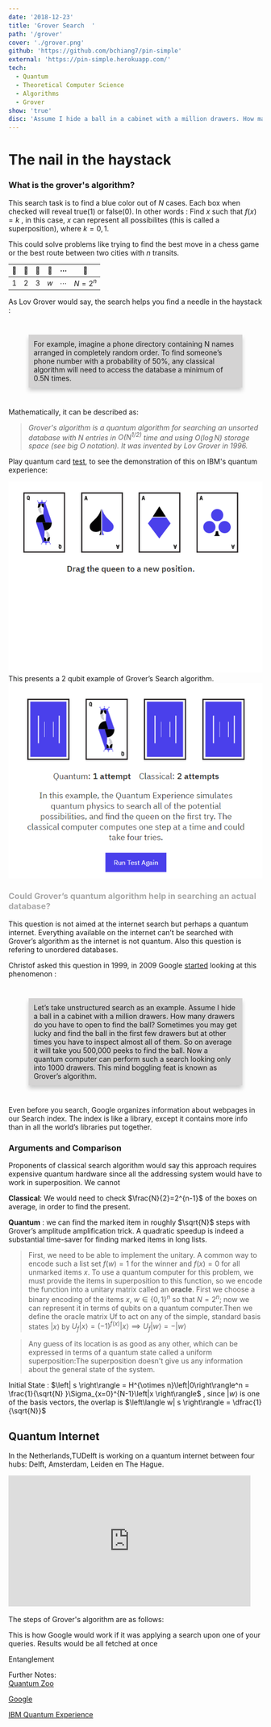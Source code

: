 ```yaml
---
date: '2018-12-23'
title: 'Grover Search  '
path: '/grover'
cover: './grover.png'
github: 'https://github.com/bchiang7/pin-simple'
external: 'https://pin-simple.herokuapp.com/'
tech:
  - Quantum
  - Theoretical Computer Science
  - Algorithms
  - Grover
show: 'true'
disc: 'Assume I hide a ball in a cabinet with a million drawers. How many drawers do you have to open to find the ball? Sometimes you may get lucky and find the ball in the first few drawers but at other times you have to inspect almost all of them. So on average it will take you 500,000 peeks to find the ball.'
---
```




# The nail in the haystack
### What is the grover's algorithm?
This search task is to find a blue color out of $N$ cases. Each box when checked will reveal true$(1)$ or false$(0)$. In other words :  Find $x$ such that $f(x)= k$ , in this case, $x$ can represent all possibilites (this is called a superposition), where $k = 0,1$. 

This could solve problems like trying to find the best move in a chess game or the best route between two cities with $n$ transits. 

|    🔴   |  🔴     |      🔴|     🔵  |  $\cdots$  |     🔴|  
|----------|:-------:|:------:|:------:|:------:|:------:|
|  $1$     |   $2$   |  $3$   | $w$   |    $\cdots$|   $N=2^n$ |

As Lov Grover would say, the search helps you find a needle in the haystack : 
 
<div style="background:#D4D3D3; padding: 10px; margin: 40px; box-shadow: 0 6px 8px 0 rgba(0,0,0,0.2)"> For example, imagine a phone directory containing N names arranged in completely random order. To find someone’s phone number with a probability of 50%, any classical algorithm will need to access the database a minimum of 0.5N times.</div>

Mathematically, it can be described as: 


> *Grover's algorithm is a quantum algorithm for searching an unsorted database with N entries in $O(N^{1/2)}$ time and using $O(\log N)$ storage space (see big O notation). It was invented by Lov Grover in 1996.*



Play quantum card [test](http://research.ibm.com/ibm-q/quantum-card-test/),  to see the demonstration of this on IBM's quantum experience: 

![](./qcards.PNG)
This presents a 2 qubit example of Grover’s Search algorithm. 
![](./qcard.PNG)
 



### <p style="color: darkgrey"> Could Grover’s quantum algorithm help in searching an actual database?</p>

This question is not aimed at the internet search but perhaps a quantum internet. Everything available on the internet can’t
be searched with Grover’s algorithm as the internet is
not quantum. Also this question is refering to unordered databases.

Christof asked this question in 1999, in  2009  Google [started](https://ai.googleblog.com/2009/12/machine-learning-with-quantum-algorithms.html) looking at this phenomenon : 


<div style="background:#D4D3D3; padding: 10px; margin: 40px; box-shadow: 0 6px 8px 0 rgba(0,0,0,0.2)">Let’s take unstructured search as an example. Assume I hide a ball in a cabinet with a million drawers. How many drawers do you have to open to find the ball? Sometimes you may get lucky and find the ball in the first few drawers but at other times you have to inspect almost all of them. So on average it will take you 500,000 peeks to find the ball. Now a quantum computer can perform such a search looking only into 1000 drawers. This mind boggling feat is known as Grover’s algorithm.</div>

Even before you search, Google organizes information about webpages in our Search index. The index is like a library, except it contains more info than in all the world’s libraries put together.

### <p> Arguments and Comparison </p>
Proponents of classical search algorithm would say this approach requires expensive quantum hardware since all the addressing system would have to work in superposition. We cannot 

**Classical**: We would need to check $\frac{N}{2}=2^{n-1}$ of the boxes on average, in order to find the present.


**Quantum** : we can find the marked item in roughly $\sqrt{N}$ steps with Grover’s amplitude amplification trick. A quadratic speedup is indeed a substantial time-saver for finding marked items in long lists. 


> First, we need to be able to implement the unitary. A common way to encode such a list set $f(w)=1$ for the winner and $f(x)=0$ for all unmarked items $x$. To use a quantum computer for this problem, we must provide the items in superposition to this function, so we encode the function into a unitary matrix called an **oracle**. First we choose a binary encoding of the items $x$, $w\in \left\{0,1\right\}^n$ so that $N=2^n$; now we can represent it in terms of qubits on a quantum computer.Then we define the oracle matrix Uf to act on any of the simple, standard basis states $|x⟩$ by $U_f\left| x \right\rangle=(-1)^{f(x)}\left|x\right\rangle \implies U_f\left| w \right\rangle=-\left| w \right\rangle$ 
 
> Any guess of its location is as good as any other, which can be expressed in terms of a quantum state called a uniform superposition:The superposition doesn't give us any information about the general state of the system. 

Initial State : $\left| s \right\rangle = H^{\otimes n}\left|0\right\rangle^n = \frac{1}{\sqrt{N} }\Sigma_{x=0}^{N-1}\left|x \right\rangle$ , since $| w⟩$ is one of the basis vectors, the overlap is $\left\langle w| s \right\rangle = \dfrac{1}{\sqrt{N}}$



## Quantum Internet

In the Netherlands,TUDelft is working on a quantum internet between four hubs: Delft, Amsterdam, Leiden en The Hague.

 <iframe width="480" height="260" src="https://www.youtube.com/embed/XzPi29O6DAc" frameborder="0" allow="accelerometer; autoplay; encrypted-media; gyroscope; picture-in-picture" allowfullscreen></iframe>


The steps of Grover's algorithm are as follows:




 
This is how Google would work if it was applying a search upon one of your queries. Results would be all fetched at once





Entanglement



Further Notes:  
[Quantum Zoo](https://quantumalgorithmzoo.org/)

[Google](https://blog.google/products/google-cloud/most-calculated-digits-pi/)

[IBM Quantum Experience](https://quantumexperience.ng.bluemix.net/proxy/tutorial/full-user-guide/004-Quantum_Algorithms/070-Grover's_Algorithm.html)